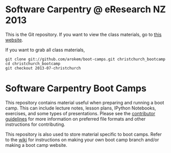Software Carpentry @ eResearch NZ 2013
======================================

This is the Git repository. If you want to view the class materials, go to 
[this website](http://arokem.github.io/boot-camps/2013-07-01-christchurch/).

If you want to grab all class materials, 

    git clone git://github.com/arokem/boot-camps.git christchurch_bootcamp
    cd christchurch_bootcamp
    git checkout 2013-07-christchurch

Software Carpentry Boot Camps
=============================

This repository contains material useful when preparing and running a
boot camp. This can include lecture notes, lesson plans, IPython
Notebooks, exercises, and some types of presentations. Please see the
[contributor guidelines][contrib] for more information on preferred
file formats and other instructions for contributing.

This repository is also used to store material specific to boot
camps. Refer to the [wiki][] for instructions on making your own boot
camp branch and/or making a boot camp website.

[contrib]: https://github.com/swcarpentry/boot-camps/blob/master/CONTRIBUTING.md
[wiki]: https://github.com/swcarpentry/boot-camps/wiki
